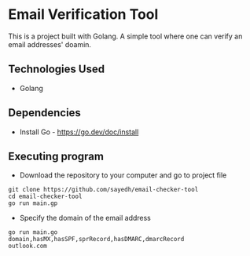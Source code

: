# Email Verification Tool
This is a project built with Golang. A simple tool where one can verify an email addresses' doamin.


## Technologies Used
* Golang

## Dependencies
* Install Go - https://go.dev/doc/install

## Executing program
* Download the repository to your computer and go to project file
```
git clone https://github.com/sayedh/email-checker-tool
cd email-checker-tool
go run main.gp
```

* Specify the domain of the email address
```
go run main.go
domain,hasMX,hasSPF,sprRecord,hasDMARC,dmarcRecord
outlook.com  
```
